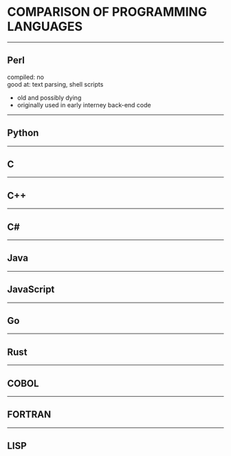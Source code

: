 # COMPARISON OF PROGRAMMING LANGUAGES

---
## Perl

compiled: no  
good at: text parsing, shell scripts  

- old and possibly dying
- originally used in early interney back-end code

---
## Python

---
## C

---
## C++

---
## C#

---
## Java

---
## JavaScript

---
## Go

---
## Rust

---
## COBOL

---
## FORTRAN

---
## LISP

